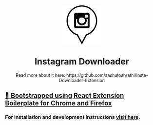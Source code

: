 <p align="center"><img src="src/img/icon-128x128.png" align="center" width="128"><p>
<h1 align="center"> Instagram Downloader </h1> 

<p align="center">
Read more about it here: https://github.com/aashutoshrathi/Insta-Downloader-Extension
</p>

<p align="center">

## [:rocket: Bootstrapped using React Extension Boilerplate for Chrome and Firefox](https://github.com/kryptokinght/react-extension-boilerplate) 

</p>

### For installation and development instructions [visit here](https://github.com/kryptokinght/react-extension-boilerplate/blob/master/README.md#installation-checkered_flag).
